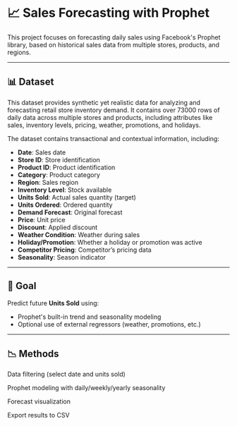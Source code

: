 # 📈 Sales Forecasting with Prophet

This project focuses on forecasting daily sales using Facebook's Prophet library, based on historical sales data from multiple stores, products, and regions.

---

## 📊 Dataset

This dataset provides synthetic yet realistic data for analyzing and forecasting retail store inventory demand. It contains over 73000 rows of daily data across multiple stores and products, including attributes like sales, inventory levels, pricing, weather, promotions, and holidays.

The dataset contains transactional and contextual information, including:
- **Date**: Sales date
- **Store ID**: Store identification
- **Product ID**: Product identification
- **Category**: Product category
- **Region**: Sales region
- **Inventory Level**: Stock available
- **Units Sold**: Actual sales quantity (target)
- **Units Ordered**: Ordered quantity
- **Demand Forecast**: Original forecast
- **Price**: Unit price
- **Discount**: Applied discount
- **Weather Condition**: Weather during sales
- **Holiday/Promotion**: Whether a holiday or promotion was active
- **Competitor Pricing**: Competitor’s pricing data
- **Seasonality**: Season indicator

---

## 🎯 Goal

Predict future **Units Sold** using:
- Prophet's built-in trend and seasonality modeling
- Optional use of external regressors (weather, promotions, etc.)

---

## 📉 Methods

Data filtering (select date and units sold)

Prophet modeling with daily/weekly/yearly seasonality

Forecast visualization

Export results to CSV

